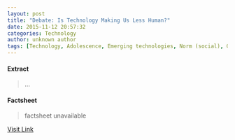 ```yaml
---
layout: post
title: "Debate: Is Technology Making Us Less Human?"
date: 2015-11-12 20:57:32
categories: Technology
author: unknown author
tags: [Technology, Adolescence, Emerging technologies, Norm (social), Gene therapy, Behavior, Disinhibition, Mind, Biotechnology, Cancer, Biology]
---
```



#### Extract
>...

#### Factsheet
>factsheet unavailable

[Visit Link](http://www.gereports.com/debate/debate-is-technology-making-us-less-human/)


